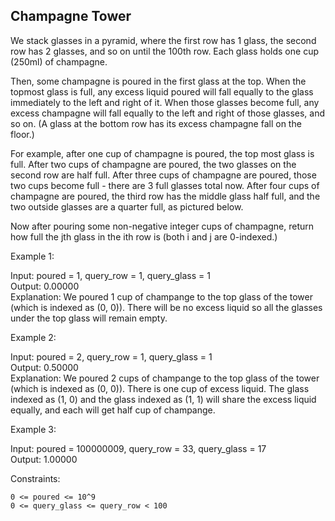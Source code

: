 ## Champagne Tower

We stack glasses in a pyramid, where the first row has 1 glass, the second row has 2 glasses, and so on until the 100th row.  Each glass holds one cup (250ml) of champagne.

Then, some champagne is poured in the first glass at the top.  When the topmost glass is full, any excess liquid poured will fall equally to the glass immediately to the left and right of it.  When those glasses become full, any excess champagne will fall equally to the left and right of those glasses, and so on.  (A glass at the bottom row has its excess champagne fall on the floor.)

For example, after one cup of champagne is poured, the top most glass is full.  After two cups of champagne are poured, the two glasses on the second row are half full.  After three cups of champagne are poured, those two cups become full - there are 3 full glasses total now.  After four cups of champagne are poured, the third row has the middle glass half full, and the two outside glasses are a quarter full, as pictured below.

Now after pouring some non-negative integer cups of champagne, return how full the jth glass in the ith row is (both i and j are 0-indexed.)

 

Example 1:

Input: poured = 1, query_row = 1, query_glass = 1  
Output: 0.00000  
Explanation: We poured 1 cup of champange to the top glass of the tower (which is indexed as (0, 0)). There will be no excess liquid so all the glasses under the top glass will remain empty.

Example 2:

Input: poured = 2, query_row = 1, query_glass = 1  
Output: 0.50000  
Explanation: We poured 2 cups of champange to the top glass of the tower (which is indexed as (0, 0)). There is one cup of excess liquid. The glass indexed as (1, 0) and the glass indexed as (1, 1) will share the excess liquid equally, and each will get half cup of champange.

Example 3:

Input: poured = 100000009, query_row = 33, query_glass = 17  
Output: 1.00000  

 

Constraints:

    0 <= poured <= 10^9
    0 <= query_glass <= query_row < 100


